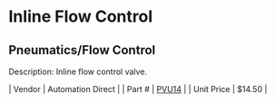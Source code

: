 # Inline Flow Control
## Pneumatics/Flow Control
Description: 	Inline flow control valve.  

| Vendor | Automation Direct | 
| Part # | [PVU14](http://www.automationdirect.com/adc/Shopping/Catalog/Pneumatic_Components/Special_Purpose_Push-to-Connect_Pneumatic_Fittings/Flow_Control_Valves_-_Speed_Controllers/FVU14) | 
| Unit Price | $14.50 | 
